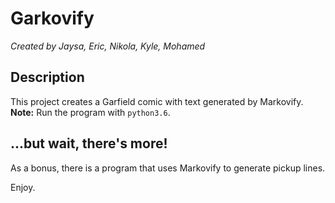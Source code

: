 # Garkovify
_Created by Jaysa, Eric, Nikola, Kyle, Mohamed_

## Description
This project creates a Garfield comic with text generated by Markovify. 
**Note:** Run the program with ```python3.6```.

## ...but wait, there's more!
As a bonus, there is a program that uses Markovify to generate pickup lines. 

Enjoy.
